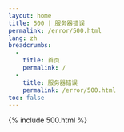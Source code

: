 ```yaml
---
layout: home
title: 500 | 服务器错误
permalink: /error/500.html
lang: zh
breadcrumbs: 
  - 
    title: 首页
    permalink: /
  -
    title: 服务器错误
    permalink: /error/500.html
toc: false
---
```


{% include 500.html %}